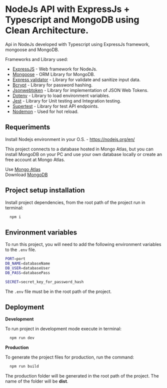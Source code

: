 # NodeJs API with ExpressJs + Typescript and MongoDB using Clean Architecture.

Api in NodeJs developed with Typescript using ExpressJs framework, mongoose and MongoDB.

Frameworks and Library used:
* [ExpressJS](https://expressjs.com/) - Web framework for NodeJs.
* [Mongoose](https://mongoosejs.com/) - ORM Library for MongoDB.
* [Express validator](https://express-validator.github.io/docs/) - Library for validate and sanitize input data.
* [Bcrypt](https://www.npmjs.com/package/bcrypt) - Library for password hashing.
* [Jsonwebtoken](https://www.npmjs.com/package/jsonwebtoken) - Library for implementation of JSON Web Tokens.
* [Dotenv](https://www.npmjs.com/package/dotenv) - Library to load environment variables.
* [Jest](https://jestjs.io/) - Library for Unit testing and Integration testing.
* [Supertest](https://www.npmjs.com/package/supertest) - Library for test API endpoints.
* [Nodemon](https://nodemon.io/) - Used for hot reload.


## Requeriments
Install Nodejs environment in your O.S. - https://nodejs.org/en/

This project connects to a database hosted in Mongo Atlas, but you can install MongoDB on your PC and use your own database locally or create an free account at Mongo Atlas.  

Use [Mongo Atlas](https://www.mongodb.com/atlas/database)  
Download [MongoDB](https://www.mongodb.com/try/download/community)

## Project setup installation

Install project dependencies, from the root path of the project run in terminal:

```bash
  npm i
```

## Environment variables

To run this project, you will need to add the following environment variables to the `.env` file.

```bash
PORT=port
DB_NAME=databaseName
DB_USER=databaseUser
DB_PASS=databasePass

SECRET=secret_key_for_password_hash
```

The `.env` file must be in the root path of the project.


## Deployment

**Development**

To run project in development mode execute in terminal:

```bash
  npm run dev
```

**Production**

To generate the project files for production, run the command:

```bash
  npm run build
```
The production folder will be generated in the root path of the project. The name of the folder will be **dist**.
